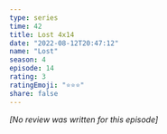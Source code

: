 ```yaml
---
type: series
time: 42
title: Lost 4x14
date: "2022-08-12T20:47:12"
name: "Lost"
season: 4
episode: 14
rating: 3
ratingEmoji: "⭐️⭐️⭐️"
share: false
---
```


_[No review was written for this episode]_
